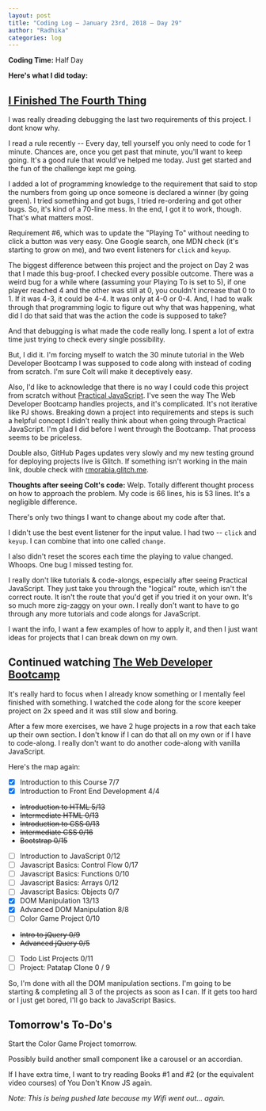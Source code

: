 ```yaml
---
layout: post
title: "Coding Log — January 23rd, 2018 — Day 29"
author: "Radhika"
categories: log
---
```


**Coding Time:** Half Day

**Here's what I did today:**

## [I Finished The Fourth Thing](http://rmorabia.com/tinyjs)

I was really dreading debugging the last two requirements of this project. I dont know why.

I read a rule recently -- Every day, tell yourself you only need to code for 1 minute. Chances are, once you get past that minute, you'll want to keep going. It's a good rule that would've helped me today. Just get started and the fun of the challenge kept me going.

I added a lot of programming knowledge to the requirement that said to stop the numbers from going up once someone is declared a winner (by going green). I tried something and got bugs, I tried re-ordering and got other bugs. So, it's kind of a 70-line mess. In the end, I got it to work, though. That's what matters most.

Requirement #6, which was to update the "Playing To" without needing to click a button was very easy. One Google search, one MDN check (it's starting to grow on me), and two event listeners for `click` and `keyup`.

The biggest difference between this project and the project on Day 2 was that I made this bug-proof. I checked every possible outcome. There was a weird bug for a while where (assuming your Playing To is set to 5), if one player reached 4 and the other was still at 0, you couldn't increase that 0 to 1. If it was 4-3, it could be 4-4. It was only at 4-0 or 0-4. And, I had to walk through that programming logic to figure out why that was happening, what did I do that said that was the action the code is supposed to take?

And that debugging is what made the code really long. I spent a lot of extra time just trying to check every single possibility.

But, I did it. I'm forcing myself to watch the 30 minute tutorial in the Web Developer Bootcamp I was supposed to code along with instead of coding from scratch. I'm sure Colt will make it deceptively easy.

Also, I'd like to acknowledge that there is no way I could code this project from scratch without [Practical JavaScript](http://watchandcode.com). I've seen the way The Web Developer Bootcamp handles projects, and it's complicated. It's not iterative like PJ shows. Breaking down a project into requirements and steps is such a helpful concept I didn't really think about when going through Practical JavaScript. I'm glad I did before I went through the Bootcamp. That process seems to be priceless.

Double also, GitHub Pages updates very slowly and my new testing ground for deploying projects live is Glitch. If something isn't working in the main link, double check with [rmorabia.glitch.me](http://rmorabia.glitch.me). 

**Thoughts after seeing Colt's code:** Welp. Totally different thought process on how to approach the problem. My code is 66 lines, his is 53 lines. It's a negligible difference.

There's only two things I want to change about my code after that.

I didn't use the best event listener for the input value. I had two -- `click` and `keyup`. I can combine that into one called `change`.

I also didn't reset the scores each time the playing to value changed. Whoops. One bug I missed testing for. 

I really don't like tutorials & code-alongs, especially after seeing Practical JavaScript. They just take you through the "logical" route, which isn't the correct route. It isn't the route that you'd get if you tried it on your own. It's so much more zig-zaggy on your own. I really don't want to have to go through any more tutorials and code alongs for JavaScript.

I want the info, I want a few examples of how to apply it, and then I just want ideas for projects that I can break down on my own.

## Continued watching [The Web Developer Bootcamp](http://udemy.com/the-web-developer-bootcamp)

It's really hard to focus when I already know something or I mentally feel finished with something. I watched the code along for the score keeper project on 2x speed and it was still slow and boring.

After a few more exercises, we have 2 huge projects in a row that each take up their own section. I don't know if I can do that all on my own or if I have to code-along. I really don't want to do another code-along with vanilla JavaScript.

Here's the map again: 

* [X] Introduction to this Course 7/7
* [X] Introduction to Front End Development 4/4
* ~~Introduction to HTML 5/13~~
* ~~Intermediate HTML 0/13~~
* ~~Introduction to CSS 0/13~~
* ~~Intermediate CSS 0/16~~
* ~~Bootstrap 0/15~~
* [ ] Introduction to JavaScript 0/12
* [ ] Javascript Basics: Control Flow 0/17
* [ ] Javascript Basics: Functions 0/10
* [ ] Javascript Basics: Arrays 0/12
* [ ] Javascript Basics: Objects 0/7
* [X] DOM Manipulation 13/13
* [X] Advanced DOM Manipulation 8/8
* [ ] Color Game Project 0/10
* ~~Intro to jQuery 0/9~~
* ~~Advanced jQuery 0/5~~
* [ ] Todo List Projects 0/11
* [ ] Project: Patatap Clone 0 / 9

So, I'm done with all the DOM manipulation sections. I'm going to be starting & completing all 3 of the projects as soon as I can. If it gets too hard or I just get bored, I'll go back to JavaScript Basics. 

## Tomorrow's To-Do's

Start the Color Game Project tomorrow.

Possibly build another small component like a carousel or an accordian.

If I have extra time, I want to try reading Books #1 and #2 (or the equivalent video courses) of You Don't Know JS again. 

*Note: This is being pushed late because my Wifi went out... again.*